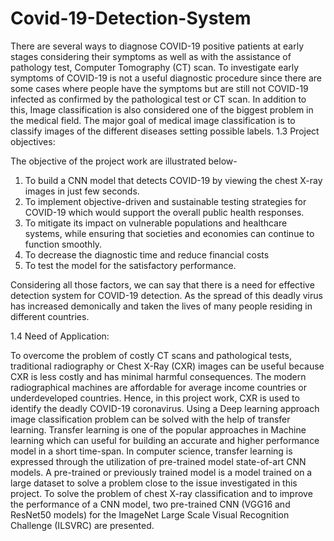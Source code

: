 # Covid-19-Detection-System
There are several ways to diagnose COVID-19 positive patients at early stages considering their symptoms as well as with the assistance of pathology test, Computer Tomography (CT) scan. To investigate early symptoms of COVID-19 is not a useful diagnostic procedure since there are some cases where people have the symptoms but are still not COVID-19 infected as confirmed by the pathological test or CT scan. In addition to this, Image classification is also considered one of the biggest problem in the medical field. The major goal of medical image classification is to classify images of the different diseases setting possible labels.
1.3	Project objectives:

The objective of the project work are illustrated below-
1)	To build a CNN model that detects COVID-19 by viewing the chest X-ray images in just few seconds.
2)	To implement objective-driven and sustainable testing strategies for COVID-19 which would support the overall public health responses.
3)	To mitigate its impact on vulnerable populations and healthcare systems, while ensuring that societies and economies can continue to function smoothly.
4)	To decrease the diagnostic time and reduce financial costs
5)	To test the model for the satisfactory performance.

Considering all those factors, we can say that there is a need for effective detection system for COVID-19 detection. As the spread of this deadly virus has increased demonically and taken the lives of many people residing in different countries.

1.4	Need of Application:

To overcome the problem of costly CT scans and pathological tests, traditional radiography or Chest X-Ray (CXR) images can be useful because CXR is less costly and has minimal harmful consequences. The modern radiographical machines are affordable for average income countries or underdeveloped countries. Hence, in this project work, CXR is used to identify the deadly COVID-19 coronavirus.
Using a Deep learning approach image classification problem can be solved with the help of transfer learning. Transfer learning is one of the popular approaches in Machine learning which can useful for building an accurate and higher performance model in a short time-span. In computer science, transfer learning is expressed through the utilization of pre-trained model state-of-art CNN models. A pre-trained or previously trained model is a model trained on a large dataset to solve a problem close to the issue investigated in this project.
To solve the problem of chest X-ray classification and to improve the performance of a CNN model, two pre-trained CNN (VGG16 and ResNet50 models) for the ImageNet Large Scale Visual Recognition Challenge (ILSVRC) are presented.
